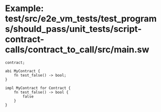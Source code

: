 # Example: test/src/e2e_vm_tests/test_programs/should_pass/unit_tests/script-contract-calls/contract_to_call/src/main.sw

```sway
contract;

abi MyContract {
    fn test_false() -> bool;
}

impl MyContract for Contract {
    fn test_false() -> bool {
    	false
    }
}

```
